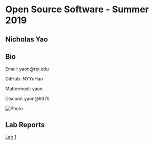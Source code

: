 # Open Source Software - Summer 2019
## Nicholas Yao

## Bio
Email: yaon@rpi.edu

GitHub: NYYuHao

Mattermost: yaon

Discord: yaon@9375

![Photo](https://media-exp1.licdn.com/dms/image/C4D03AQE7lSlw3p5jyA/profile-displayphoto-shrink_200_200/0/1565450587606?e=1617235200&v=beta&t=uwgHyUZ8dLtBQTi0quXhuFkN8ojKRuX6RQheTZqxIYc)

## Lab Reports
[Lab 1](labs/lab-01/report.md)
